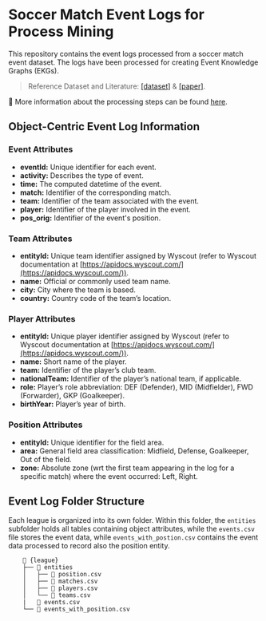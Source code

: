 # Soccer Match Event Logs for Process Mining

This repository contains the event logs processed from a soccer match event dataset.
The logs have been processed for creating Event Knowledge Graphs (EKGs).

>  Reference Dataset and Literature: [[dataset]](https://www.kaggle.com/datasets/aleespinosa/soccer-match-event-dataset/data) & [[paper]](https://figshare.com/collections/Soccer_match_event_dataset/4415000/5).

📝 More information about the processing steps can be found [here](/preprocessing/README.md).

## Object-Centric Event Log Information

### Event Attributes

- **eventId:** Unique identifier for each event.
- **activity:** Describes the type of event.
- **time:** The computed datetime of the event.
- **match:** Identifier of the corresponding match.
- **team:** Identifier of the team associated with the event.
- **player:** Identifier of the player involved in the event.
- **pos_orig:** Identifier of the event's position.

### Team Attributes

- **entityId:** Unique team identifier assigned by Wyscout (refer to Wyscout documentation at [https://apidocs.wyscout.com/](https://apidocs.wyscout.com/)).
- **name:** Official or commonly used team name.
- **city:** City where the team is based.
- **country:** Country code of the team’s location.

### Player Attributes

- **entityId:** Unique player identifier assigned by Wyscout (refer to Wyscout documentation at [https://apidocs.wyscout.com/](https://apidocs.wyscout.com/)).
- **name:** Short name of the player.
- **team:** Identifier of the player’s club team.
- **nationalTeam:** Identifier of the player’s national team, if applicable.
- **role:** Player’s role abbreviation: DEF (Defender), MID (Midfielder), FWD (Forwarder), GKP (Goalkeeper).
- **birthYear:** Player’s year of birth.

### Position Attributes

- **entityId:** Unique identifier for the field area.
- **area:** General field area classification: Midfield, Defense, Goalkeeper, Out of the field.
- **zone:** Absolute zone (wrt the first team appearing in the log for a specific match) where the event occurred: Left, Right.

## Event Log Folder Structure

Each league is organized into its own folder. Within this folder, the `entities` subfolder holds all tables containing object attributes, while the `events.csv` file stores the event data, while `events_with_postion.csv` contains the event data processed to record also the position entity.

```
    📁 {league}
    ├── 📁 entities
    │   ├── 📄 position.csv
    │   ├── 📄 matches.csv
    │   ├── 📄 players.csv
    │   └── 📄 teams.csv
    |   📄 events.csv
    └── 📄 events_with_position.csv
```

